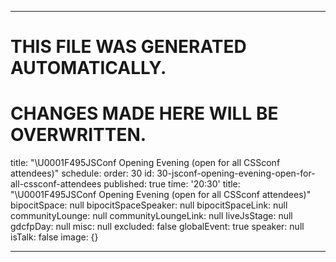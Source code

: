 ----

# THIS FILE WAS GENERATED AUTOMATICALLY.
# CHANGES MADE HERE WILL BE OVERWRITTEN.

title: "\U0001F495JSConf Opening Evening (open for all CSSconf attendees)"
schedule:
  order: 30
  id: 30-jsconf-opening-evening-open-for-all-cssconf-attendees
  published: true
  time: '20:30'
  title: "\U0001F495JSConf Opening Evening (open for all CSSconf attendees)"
  bipocitSpace: null
  bipocitSpaceSpeaker: null
  bipocitSpaceLink: null
  communityLounge: null
  communityLoungeLink: null
  liveJsStage: null
  gdcfpDay: null
  misc: null
  excluded: false
  globalEvent: true
  speaker: null
  isTalk: false
  image: {}

----

